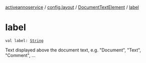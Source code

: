 [activeannoservice](../../index.md) / [config.layout](../index.md) / [DocumentTextElement](index.md) / [label](./label.md)

# label

`val label: `[`String`](https://kotlinlang.org/api/latest/jvm/stdlib/kotlin/-string/index.html)

Text displayed above the document text, e.g. "Document", "Text", "Comment", ...

